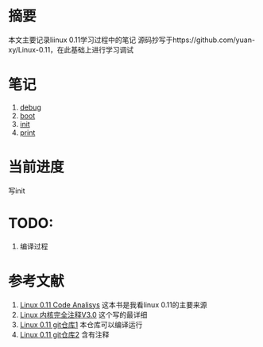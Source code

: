 # 摘要
本文主要记录liinux 0.11学习过程中的笔记
源码抄写于https://github.com/yuan-xy/Linux-0.11，在此基础上进行学习调试
# 笔记
1. [debug](./doc/debug.md)
2. [boot](./doc/boot.md)
3. [init](./doc/init.md)
4. [print](./doc/print.md)

# 当前进度

写init

# TODO:

1. 编译过程
   
# 参考文献
1. [Linux 0.11 Code Analisys](./doc/Linux0.11CodeAnalisysV1.0.pdf) 这本书是我看linux 0.11的主要来源
2. [Linux 内核完全注释V3.0](./doc/Linux%E5%86%85%E6%A0%B8%E5%AE%8C%E5%85%A8%E6%B3%A8%E9%87%8AV3.0%E4%B9%A6%E7%AD%BE%E7%89%88.pdf) 这个写的最详细
3. [Linux 0.11 git仓库1](https://github.com/yuan-xy/Linux-0.11) 本仓库可以编译运行
4. [Linux 0.11 git仓库2](https://gitee.com/liuxuzxx/linux-0.11.git) 含有注释